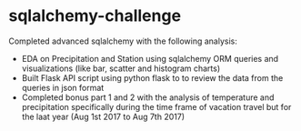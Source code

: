 # sqlalchemy-challenge

Completed advanced sqlalchemy with the following analysis:
- EDA on Precipitation and Station using sqlalchemy ORM queries and visualizations (like bar, scatter and histogram charts)
- Built Flask API script using python flask to to review the data from the queries in json format
- Completed bonus part 1 and 2 with the analysis of temperature and precipitation specifically during the time frame of vacation travel but for the laat year (Aug 1st 2017 to Aug 7th 2017)
